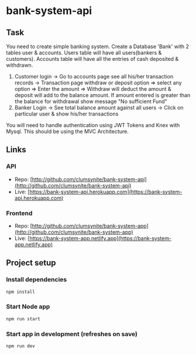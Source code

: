 # bank-system-api

## Task

You need to create simple banking system. Create a Database 'Bank' with 2 tables user & accounts. Users table will have all users(bankers & customers). Accounts table will have all the entries of cash deposited & withdrawn.

1. Customer login
   -> Go to accounts page see all his/her transaction records
   -> Transaction page withdraw or deposit option => select any option => Enter the amount => Withdraw will deduct the amount & deposit will add to the balance amount. If amount entered is greater than the balance for withdrawal show message "No sufficient Fund"
2. Banker Login
   -> See total balance amount against all users
   -> Click on particular user & show his/her transactions

You will need to handle authentication using JWT Tokens and Knex with Mysql. This should be using the MVC Architecture.

## Links

### API

- Repo: [http://github.com/clumsynite/bank-system-api](http://github.com/clumsynite/bank-system-api)
- Live: [https://bank-system-api.herokuapp.com](https://bank-system-api.herokuapp.com)

### Frontend

- Repo: [http://github.com/clumsynite/bank-system-app](http://github.com/clumsynite/bank-system-app)
- Live: [https://bank-system-app.netlify.app](https://bank-system-app.netlify.app)

## Project setup

### Install dependencies

```javascript
npm install
```

### Start Node app

```javascript
npm run start
```

### Start app in development (refreshes on save)

```javascript
npm run dev
```
